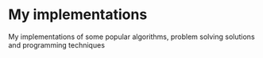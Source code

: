 # My implementations
My implementations of some popular algorithms, problem solving solutions and programming techniques
